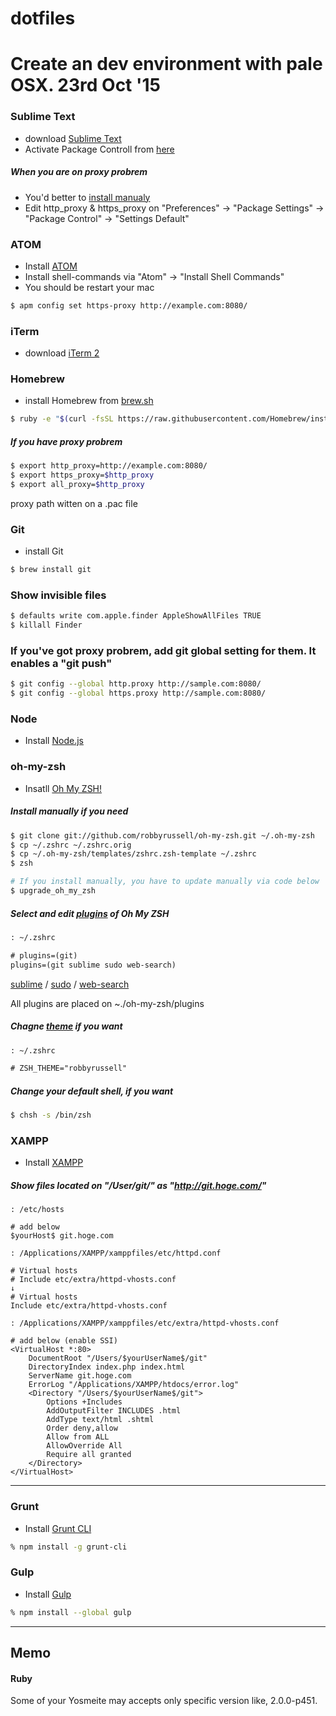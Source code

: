 # dotfiles


# Create an dev environment with pale OSX. 23rd Oct '15


### Sublime Text

- download [Sublime Text](http://www.sublimetext.com/)
- Activate Package Controll from [here]()

<!--
Emmet

-->


##### When you are on proxy probrem

- You'd better to [install manualy](https://packagecontrol.io/installation#st2)
- Edit http_proxy & https_proxy on "Preferences" -> "Package Settings" -> "Package Control" -> "Settings Default"


### ATOM

- Install [ATOM](https://atom.io/)
- Install shell-commands via "Atom" -> "Install Shell Commands"
- You should be restart your mac

```bash
$ apm config set https-proxy http://example.com:8080/
```

<!--
Emmet
Markdown Preview
-->



### iTerm

- download [iTerm 2](https://www.iterm2.com/)


### Homebrew

- install Homebrew from [brew.sh](http://brew.sh/)

```bash
$ ruby -e "$(curl -fsSL https://raw.githubusercontent.com/Homebrew/install/master/install)"
```


##### If you have proxy probrem

```bash
$ export http_proxy=http://example.com:8080/
$ export https_proxy=$http_proxy
$ export all_proxy=$http_proxy
```

proxy path witten on a .pac file


### Git

- install Git

```bash
$ brew install git
```

### Show invisible files

```bash
$ defaults write com.apple.finder AppleShowAllFiles TRUE
$ killall Finder
```

### If you've got proxy probrem, add git global setting for them. It enables a "git push"

```bash
$ git config --global http.proxy http://sample.com:8080/
$ git config --global https.proxy http://sample.com:8080/
```


### Node

- Install [Node.js](https://nodejs.org/en/)


### oh-my-zsh

- Insatll [Oh My ZSH!](https://github.com/robbyrussell/oh-my-zsh)

##### Install manually if you need

```bash
$ git clone git://github.com/robbyrussell/oh-my-zsh.git ~/.oh-my-zsh
$ cp ~/.zshrc ~/.zshrc.orig
$ cp ~/.oh-my-zsh/templates/zshrc.zsh-template ~/.zshrc
$ zsh

# If you install manually, you have to update manually via code below
$ upgrade_oh_my_zsh
```

##### Select and edit [plugins](https://github.com/robbyrussell/oh-my-zsh/wiki/Plugins) of Oh My ZSH

```txt
: ~/.zshrc

# plugins=(git)
plugins=(git sublime sudo web-search)
```

[sublime](https://github.com/robbyrussell/oh-my-zsh/wiki/Plugins#sublime) / [sudo](https://github.com/robbyrussell/oh-my-zsh/wiki/Plugins#sudo) / [web-search](https://github.com/robbyrussell/oh-my-zsh/wiki/Plugins#web-search)

All plugins are placed on ~./oh-my-zsh/plugins


##### Chagne [theme](https://github.com/robbyrussell/oh-my-zsh/wiki/themes) if you want

```txt
: ~/.zshrc

# ZSH_THEME="robbyrussell"
```

##### Change your default shell, if you want

```bash
$ chsh -s /bin/zsh
```

### XAMPP

- Install [XAMPP](https://www.apachefriends.org/)

##### Show files located on "/User/git/" as "http://git.hoge.com/"

```
: /etc/hosts

# add below 
$yourHost$ git.hoge.com
```

```
: /Applications/XAMPP/xamppfiles/etc/httpd.conf

# Virtual hosts
# Include etc/extra/httpd-vhosts.conf
↓
# Virtual hosts
Include etc/extra/httpd-vhosts.conf
```

```
: /Applications/XAMPP/xamppfiles/etc/extra/httpd-vhosts.conf

# add below (enable SSI)
<VirtualHost *:80>
    DocumentRoot "/Users/$yourUserName$/git"
    DirectoryIndex index.php index.html
    ServerName git.hoge.com
    ErrorLog "/Applications/XAMPP/htdocs/error.log"
    <Directory "/Users/$yourUserName$/git">
        Options +Includes
        AddOutputFilter INCLUDES .html
        AddType text/html .shtml
        Order deny,allow
        Allow from ALL
        AllowOverride All
        Require all granted
    </Directory>
</VirtualHost>
```

---

### Grunt

- Install [Grunt CLI](http://gruntjs.com/getting-started)

```zsh
% npm install -g grunt-cli
```

### Gulp

- Install [Gulp](https://github.com/gulpjs/gulp/blob/master/docs/getting-started.md)

```zsh
% npm install --global gulp
```

<!--
### $

git config --global url.https://github.com/.insteadOf git://github.com/
-->

---

## Memo

#### Ruby

Some of your Yosmeite may accepts only specific version like, 2.0.0-p451.
